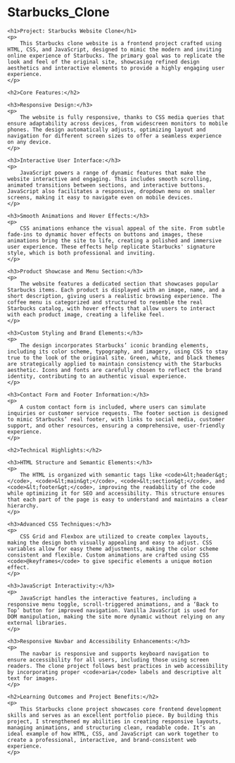 # Starbucks_Clone

    <h1>Project: Starbucks Website Clone</h1>
    <p>
        This Starbucks clone website is a frontend project crafted using HTML, CSS, and JavaScript, designed to mimic the modern and inviting online experience of Starbucks. The primary goal was to replicate the look and feel of the original site, showcasing refined design aesthetics and interactive elements to provide a highly engaging user experience.
    </p>
    
    <h2>Core Features:</h2>
    
    <h3>Responsive Design:</h3>
    <p>
        The website is fully responsive, thanks to CSS media queries that ensure adaptability across devices, from widescreen monitors to mobile phones. The design automatically adjusts, optimizing layout and navigation for different screen sizes to offer a seamless experience on any device.
    </p>
    
    <h3>Interactive User Interface:</h3>
    <p>
        JavaScript powers a range of dynamic features that make the website interactive and engaging. This includes smooth scrolling, animated transitions between sections, and interactive buttons. JavaScript also facilitates a responsive, dropdown menu on smaller screens, making it easy to navigate even on mobile devices.
    </p>
    
    <h3>Smooth Animations and Hover Effects:</h3>
    <p>
        CSS animations enhance the visual appeal of the site. From subtle fade-ins to dynamic hover effects on buttons and images, these animations bring the site to life, creating a polished and immersive user experience. These effects help replicate Starbucks' signature style, which is both professional and inviting.
    </p>
    
    <h3>Product Showcase and Menu Section:</h3>
    <p>
        The website features a dedicated section that showcases popular Starbucks items. Each product is displayed with an image, name, and a short description, giving users a realistic browsing experience. The coffee menu is categorized and structured to resemble the real Starbucks catalog, with hover effects that allow users to interact with each product image, creating a lifelike feel.
    </p>
    
    <h3>Custom Styling and Brand Elements:</h3>
    <p>
        The design incorporates Starbucks’ iconic branding elements, including its color scheme, typography, and imagery, using CSS to stay true to the look of the original site. Green, white, and black themes are strategically applied to maintain consistency with the Starbucks aesthetic. Icons and fonts are carefully chosen to reflect the brand identity, contributing to an authentic visual experience.
    </p>
    
    <h3>Contact Form and Footer Information:</h3>
    <p>
        A custom contact form is included, where users can simulate inquiries or customer service requests. The footer section is designed to mimic Starbucks’ real footer, with links to social media, customer support, and other resources, ensuring a comprehensive, user-friendly experience.
    </p>
    
    <h2>Technical Highlights:</h2>
    
    <h3>HTML Structure and Semantic Elements:</h3>
    <p>
        The HTML is organized with semantic tags like <code>&lt;header&gt;</code>, <code>&lt;main&gt;</code>, <code>&lt;section&gt;</code>, and <code>&lt;footer&gt;</code>, improving the readability of the code while optimizing it for SEO and accessibility. This structure ensures that each part of the page is easy to understand and maintains a clear hierarchy.
    </p>
    
    <h3>Advanced CSS Techniques:</h3>
    <p>
        CSS Grid and Flexbox are utilized to create complex layouts, making the design both visually appealing and easy to adjust. CSS variables allow for easy theme adjustments, making the color scheme consistent and flexible. Custom animations are crafted using CSS <code>@keyframes</code> to give specific elements a unique motion effect.
    </p>
    
    <h3>JavaScript Interactivity:</h3>
    <p>
        JavaScript handles the interactive features, including a responsive menu toggle, scroll-triggered animations, and a ‘Back to Top’ button for improved navigation. Vanilla JavaScript is used for DOM manipulation, making the site more dynamic without relying on any external libraries.
    </p>
    
    <h3>Responsive Navbar and Accessibility Enhancements:</h3>
    <p>
        The navbar is responsive and supports keyboard navigation to ensure accessibility for all users, including those using screen readers. The clone project follows best practices in web accessibility by incorporating proper <code>aria</code> labels and descriptive alt text for images.
    </p>
    
    <h2>Learning Outcomes and Project Benefits:</h2>
    <p>
        This Starbucks clone project showcases core frontend development skills and serves as an excellent portfolio piece. By building this project, I strengthened my abilities in creating responsive layouts, managing animations, and structuring clean, readable code. It’s an ideal example of how HTML, CSS, and JavaScript can work together to create a professional, interactive, and brand-consistent web experience.
    </p>
